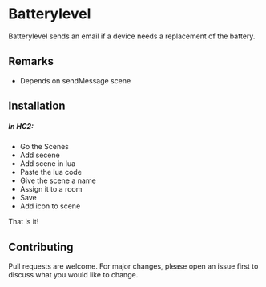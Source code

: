 # Batterylevel
Batterylevel sends an email if a device needs a replacement of the battery.

## Remarks
- Depends on sendMessage scene

## Installation
##### In HC2:
- Go the Scenes
- Add secene
- Add scene in lua
- Paste the lua code
- Give the scene a name
- Assign it to a room
- Save
- Add icon to scene

That is it!

## Contributing
Pull requests are welcome. For major changes, please open an issue first to discuss what you would like to change.
